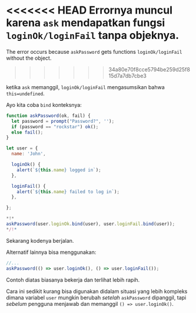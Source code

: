 
<<<<<<< HEAD
Errornya muncul karena `ask` mendapatkan fungsi `loginOk/loginFail` tanpa objeknya.
=======
The error occurs because `askPassword` gets functions `loginOk/loginFail` without the object.
>>>>>>> 34a80e70f8cce5794be259d25f815d7a7db7cbe3

ketika `ask` memanggil, `loginOk/loginFail` mengasumsikan bahwa `this=undefined`.

Ayo kita coba `bind` konteksnya:

```js run
function askPassword(ok, fail) {
  let password = prompt("Password?", '');
  if (password == "rockstar") ok();
  else fail();
}

let user = {
  name: 'John',

  loginOk() {
    alert(`${this.name} logged in`);
  },

  loginFail() {
    alert(`${this.name} failed to log in`);
  },

};

*!*
askPassword(user.loginOk.bind(user), user.loginFail.bind(user));
*/!*
```

Sekarang kodenya berjalan.

Alternatif lainnya bisa menggunakan:
```js
//...
askPassword(() => user.loginOk(), () => user.loginFail());
```

Contoh diatas biasanya bekerja dan terlihat lebih rapih.
 
Cara  ini sedikit kurang bisa digunakan didalam situasi yang lebih kompleks dimana variabel `user` mungkin berubah *setelah* `askPassword` dipanggil, tapi *sebelum* pengguna menjawab dan memanggil `() => user.loginOk()`.
